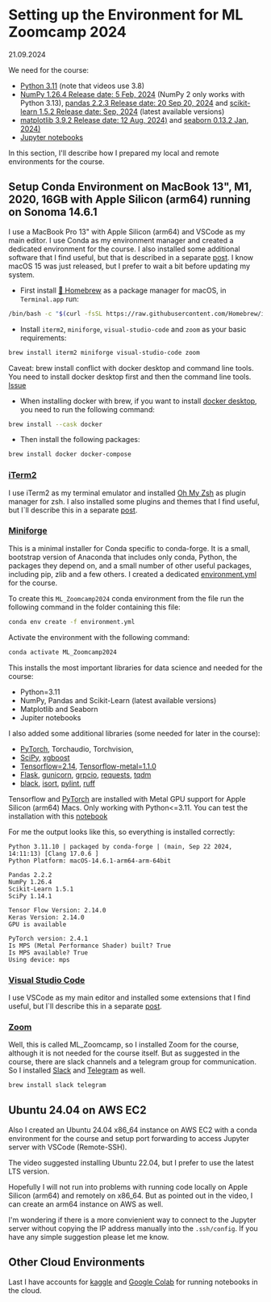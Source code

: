 # Setting up the Environment for ML Zoomcamp 2024

21.09.2024

We need for the course:

- [Python 3.11](https://docs.python.org/3.11/ "Python 3.11 Docs") (note that videos use 3.8)
- [NumPy 1.26.4 Release date: 5 Feb, 2024](https://numpy.org "NumPy") (NumPy 2 only works with Python 3.13), [pandas 2.2.3 Release date: 20 Sep 20, 2024](https://pandas.pydata.org "pandas") and [scikit-learn 1.5.2 Release date: Sep, 2024](https://scikit-learn.org/stable/ "scikit-learn") (latest available versions)
- [matplotlib 3.9.2 Release date: 12 Aug, 2024)](https://matplotlib.org "matplotlib") and [seaborn 0.13.2 Jan, 2024)](https://seaborn.pydata.org "Seaborn")
- [Jupyter notebooks](https://jupyter.org "Jupyter notebooks")

In this section, I'll describe how I prepared my local and remote environments for the course.

## Setup Conda Environment on MacBook 13", M1, 2020, 16GB  with Apple Silicon (arm64) running on Sonoma 14.6.1

I use a MacBook Pro 13" with Apple Silicon (arm64) and VSCode as my main editor. I use Conda as my environment manager and created a dedicated environment for the course. I also installed some additional software that I find useful, but that is described in a separate [post](./01_setup_macBook.md "Setup MacBook"). I know macOS 15 was just released, but I prefer to wait a bit before updating my system.

- First install [🍺 Homebrew](https://brew.sh "🍺 Homebrew") as a package manager for macOS, in `Terminal.app` run:

```bash
/bin/bash -c "$(curl -fsSL https://raw.githubusercontent.com/Homebrew/install/HEAD/install.sh)"
```

- Install  `iterm2`, `miniforge`, `visual-studio-code` and `zoom` as your basic requirements:

```bash
brew install iterm2 miniforge visual-studio-code zoom
```

Caveat: brew install conflict with docker desktop and command line tools. You need to install docker desktop first and then the command line tools. [Issue](https://github.com/Homebrew/brew/issues/16309)

- When installing docker with brew, if you want to install [docker desktop](https://www.docker.com/products/docker-desktop/), you need to run the following command:

```bash
brew install --cask docker
```

- Then install the following packages:

```bash
brew install docker docker-compose
```

### [iTerm2](https://iterm2.com "iTerm2")

I use iTerm2 as my terminal emulator and installed [Oh My Zsh](https://ohmyz.sh "Oh My Zsh") as plugin manager for zsh. I also installed some plugins and themes that I find useful, but I`ll describe this in a separate [post](./02_setup_iterm2.md "Setup iTerm").

### [Miniforge](https://github.com/conda-forge/miniforge)

This is a minimal installer for Conda specific to conda-forge. It is a small, bootstrap version of Anaconda that includes only conda, Python, the packages they depend on, and a small number of other useful packages, including pip, zlib and a few others. I created a dedicated [environment.yml](../../environment.yml) for the course.

To create this `ML_Zoomcamp2024` conda environment from the file run the following command in the folder containing this file:

```bash
conda env create -f environment.yml
```

Activate the environment with the following command:

```bash
conda activate ML_Zoomcamp2024
```

This installs the most important libraries for data science and needed for the course:

- Python=3.11
- NumPy, Pandas and Scikit-Learn (latest available versions)
- Matplotlib and Seaborn
- Jupiter notebooks

I also added some additional libraries (some needed for later in the course):

- [PyTorch](https://pytorch.org), Torchaudio, Torchvision,
- [SciPy](https://scipy.org), [xgboost](https://xgboost.readthedocs.io/en/stable/)
- [Tensorflow=2.14](https://www.tensorflow.org), [Tensorflow-metal=1.1.0](https://developer.apple.com/metal/tensorflow-plugin/)
- [Flask](https://flask.palletsprojects.com/en/3.0.x/), [gunicorn](https://gunicorn.org), [grpcio](https://grpc.io), [requests](https://docs.python-requests.org/en/latest/index.html), [tqdm](https://tqdm.github.io)
- [black](https://black.readthedocs.io/en/stable/index.html), [isort](https://pycqa.github.io/isort/), [pylint](https://www.pylint.org), [ruff]()
<!-- ! TODO:- [pytest] still missing -->

Tensorflow and [PyTorch](https://developer.apple.com/metal/pytorch/) are installed with Metal GPU support for Apple Silicon (arm64) Macs. Only working with Python<=3.11. You can test the installation with this [notebook](./apple_metal_test_env.ipynb)

For me the output looks like this, so everything is installed correctly:

    Python 3.11.10 | packaged by conda-forge | (main, Sep 22 2024, 14:11:13) [Clang 17.0.6 ]
    Python Platform: macOS-14.6.1-arm64-arm-64bit

    Pandas 2.2.2
    NumPy 1.26.4
    Scikit-Learn 1.5.1
    SciPy 1.14.1

    Tensor Flow Version: 2.14.0
    Keras Version: 2.14.0
    GPU is available

    PyTorch version: 2.4.1
    Is MPS (Metal Performance Shader) built? True
    Is MPS available? True
    Using device: mps


### [Visual Studio Code](https://code.visualstudio.com "Visual Studio Code")

I use VSCode as my main editor and installed some extensions that I find useful, but I`ll describe this in a separate [post](./03_setup_vscode.md).

### [Zoom](https://zoom.us "Zoom")

Well, this is called ML_Zoomcamp, so I installed Zoom for the course, although it is not needed for the course itself. But as suggested in the course, there are slack channels and a telegram group for communication. So I installed [Slack](https://slack.com "Slack") and [Telegram](https://telegram.org "Telegram") as well.

```bash
brew install slack telegram
```

## Ubuntu 24.04 on AWS EC2

Also I created an Ubuntu 24.04 x86_64 instance on AWS EC2 with a conda environment for the course and setup port forwarding to access Jupyter server with VSCode (Remote-SSH).

The video suggested installing Ubuntu 22.04, but I prefer to use the latest LTS version.

Hopefully I will not run into problems with running code locally on Apple Silicon (arm64) and remotely on x86_64. But as pointed out in the video, I can create an arm64 instance on AWS as well.

I'm wondering if there is a more convienient way to connect to the Jupyter server without copying the IP address manually into the `.ssh/config`. If you have any simple suggestion please let me know.

## Other Cloud Environments

Last I have accounts for [kaggle](https://www.kaggle.com/ "kaggle") and [Google Colab](https://colab.research.google.com/ "Google Colab") for running notebooks in the cloud.
